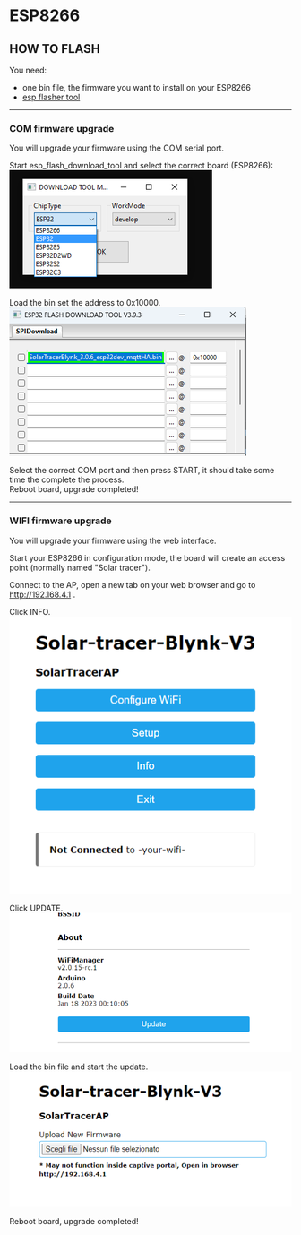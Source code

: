 # ESP8266

## HOW TO FLASH

You need:
- one bin file, the firmware you want to install on your ESP8266
- [esp flasher tool](https://www.espressif.com/en/support/download/other-tools)

---
### COM firmware upgrade
You will upgrade your firmware using the COM serial port.  

Start esp_flash_download_tool and select the correct board (ESP8266):  
![esp_tool_board_select](../images/esp_tool_board_select.png)

Load the bin set the address to 0x10000.  
![esp_tool_board_address](../images/esp_tool_bin_flash_10000.png)

Select the correct COM port and then press START, it should take some time the complete the process.  
Reboot board, upgrade completed!

---
### WIFI firmware upgrade
You will upgrade your firmware using the web interface.

Start your ESP8266 in configuration mode, the board will create an access point (normally named "Solar tracer").  

Connect to the AP, open a new tab on your web browser and go to http://192.168.4.1 .  

Click INFO.  
![wifimanager_home](../images/wifi_manager.png)

Click UPDATE.  
![wifimanager_info](../images/wifi_manager_update.png)

Load the bin file and start the update.  
![wifimanager_info](../images/wifi_manager_update_upload.png)

Reboot board, upgrade completed!